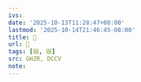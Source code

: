 ```yaml
---
ivs:
date: '2025-10-13T11:28:47+08:00'
lastmod: '2025-10-14T21:46:45-08:00'
title: 󰞮
url: 󰞮
tags: [㪒, 㪒]
src: GHZR, DCCV
note:
---
```

